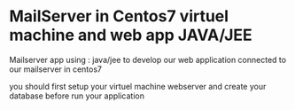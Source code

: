 # MailServer in Centos7 virtuel machine and web app JAVA/JEE 
Mailserver app using : java/jee to develop our web application connected to our mailserver in centos7

you should first setup your virtuel machine webserver and create your database before run your application
